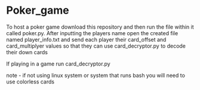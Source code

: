 # Poker_game

To host a poker game download this repository and then run the file within it called poker.py. After inputting the players name open the created file named player_info.txt and send each player their card_offset and card_multiplyer values so that they can use card_decryptor.py to decode their down cards

If playing in a game run card_decryptor.py

note - if not using linux system or system that runs bash you will need to use colorless cards  

